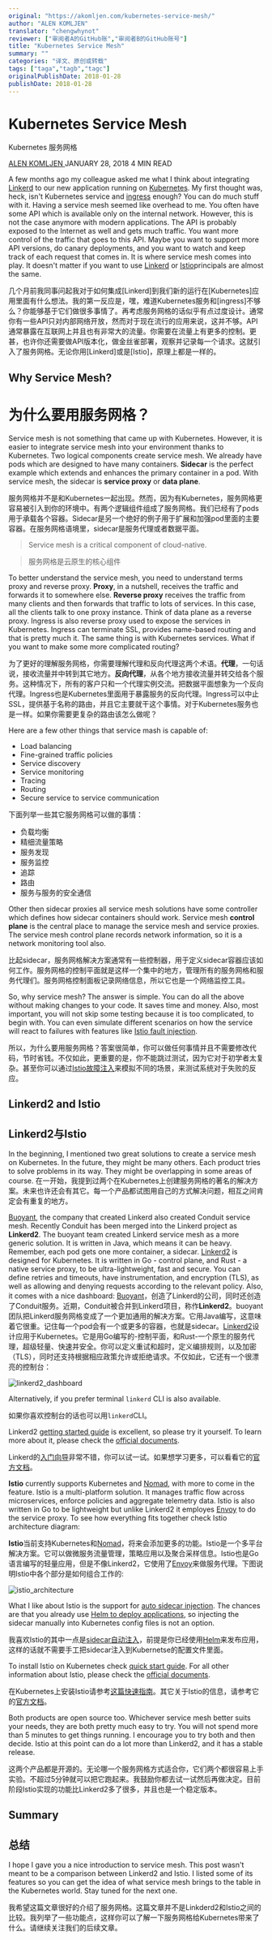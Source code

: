 ```yaml
---
original: "https://akomljen.com/kubernetes-service-mesh/"
author: "ALEN KOMLJEN"
translator: "chengwhynot"
reviewer: ["审阅者A的GitHub账","审阅者B的GitHub账号"]
title: "Kubernetes Service Mesh"
summary: ""
categories: "译文、原创或转载"
tags: ["taga","tagb","tagc"]
originalPublishDate: 2018-01-28
publishDate: 2018-01-28
---
```

# Kubernetes Service Mesh

Kubernetes 服务网格

[ALEN KOMLJEN ](https://akomljen.com/author/alen/)JANUARY 28, 2018 4 MIN READ

A few months ago my colleague asked me what I think about integrating [Linkerd](https://linkerd.io/) to our new application running on [Kubernetes](https://akomljen.com/tag/kubernetes/). My first thought was, heck, isn't Kubernetes service and [ingress](https://akomljen.com/tag/ingress/) enough? You can do much stuff with it. Having a service mesh seemed like overhead to me. You often have some API which is available only on the internal network. However, this is not the case anymore with modern applications. The API is probably exposed to the Internet as well and gets much traffic. You want more control of the traffic that goes to this API. Maybe you want to support more API versions, do canary deployments, and you want to watch and keep track of each request that comes in. It is where service mesh comes into play. It doesn't matter if you want to use [Linkerd](https://linkerd.io/) or [Istio](https://istio.io/)principals are almost the same.

几个月前我同事问起我对于如何集成[Linkerd]到我们新的运行在[Kubernetes]应用里面有什么想法。我的第一反应是，嘿，难道Kubernetes服务和[ingress]不够么？你能够基于它们做很多事情了。再考虑服务网格的话似乎有点过度设计。通常你有一些API只对内部网络开放，然而对于现在流行的应用来说，这并不够。API通常暴露在互联网上并且也有非常大的流量。你需要在流量上有更多的控制。更甚，也许你还需要做API版本化，做金丝雀部署，观察并记录每一个请求。这就引入了服务网格。无论你用[Linkerd]或是[Istio]，原理上都是一样的。

## Why Service Mesh?

# 为什么要用服务网格？

Service mesh is not something that came up with Kubernetes. However, it is easier to integrate service mesh into your environment thanks to Kubernetes. Two logical components create service mesh. We already have pods which are designed to have many containers. **Sidecar** is the perfect example which extends and enhances the primary container in a pod. With service mesh, the sidecar is **service proxy** or **data plane**.

服务网格并不是和Kubernetes一起出现。然而，因为有Kubernetes，服务网格更容易被引入到你的环境中。有两个逻辑组件组成了服务网格。我们已经有了pods用于承载各个容器。Sidecar是另一个绝好的例子用于扩展和加强pod里面的主要容器。在服务网格语境里，sidecar是服务代理或者数据平面。

> Service mesh is a critical component of cloud-native.

> 服务网格是云原生的核心组件

To better understand the service mesh, you need to understand terms proxy and reverse proxy. **Proxy**, in a nutshell, receives the traffic and forwards it to somewhere else. **Reverse proxy** receives the traffic from many clients and then forwards that traffic to lots of services. In this case, all the clients talk to one proxy instance. Think of data plane as a reverse proxy. Ingress is also reverse proxy used to expose the services in Kubernetes. Ingress can terminate SSL, provides name-based routing and that is pretty much it. The same thing is with Kubernetes services. What if you want to make some more complicated routing?

为了更好的理解服务网格，你需要理解代理和反向代理这两个术语。**代理**，一句话说，接收流量并中转到其它地方。**反向代理**，从各个地方接收流量并转交给各个服务。这种情况下，所有的客户只和一个代理实例交流。把数据平面想象为一个反向代理。Ingress也是Kubernetes里面用于暴露服务的反向代理。Ingress可以中止SSL，提供基于名称的路由，并且它主要就干这个事情。对于Kubernetes服务也是一样。如果你需要更复杂的路由该怎么做呢？

Here are a few other things that service mash is capable of:

- Load balancing
- Fine-grained traffic policies
- Service discovery
- Service monitoring
- Tracing
- Routing
- Secure service to service communication

下面列举一些其它服务网格可以做的事情：

- 负载均衡
- 精细流量策略
- 服务发现
- 服务监控
- 追踪
- 路由
- 服务与服务的安全通信

Other then sidecar proxies all service mesh solutions have some controller which defines how sidecar containers should work. Service mesh **control plane** is the central place to manage the service mesh and service proxies. The service mesh control plane records network information, so it is a network monitoring tool also.

比起sidecar，服务网格解决方案通常有一些控制器，用于定义sidecar容器应该如何工作。服务网格的控制平面就是这样一个集中的地方，管理所有的服务网格和服务代理们。服务网格控制面板记录网络信息，所以它也是一个网络监控工具。

So, why service mesh? The answer is simple. You can do all the above without making changes to your code. It saves time and money. Also, most important, you will not skip some testing because it is too complicated, to begin with. You can even simulate different scenarios on how the service will react to failures with features like [Istio fault injection](https://istio.io/docs/concepts/traffic-management/#fault-injection).

所以，为什么要用服务网格？答案很简单，你可以做任何事情并且不需要修改代码，节时省钱。不仅如此，更重要的是，你不能跳过测试，因为它对于初学者太复杂。甚至你可以通过[Istio故障注入](https://istio.io/docs/concepts/traffic-management/#fault-injection)来模拟不同的场景，来测试系统对于失败的反应。

## Linkerd2 and Istio

## Linkerd2与Istio

In the beginning, I mentioned two great solutions to create a service mesh on Kubernetes. In the future, they might be many others. Each product tries to solve problems in its way. They might be overlapping in some areas of course.
在一开始，我提到过两个在Kubernetes上创建服务网格的著名的解决方案。未来也许还会有其它。每一个产品都试图用自己的方式解决问题，相互之间肯定会有重复的地方。

[Buoyant](https://buoyant.io/), the company that created Linkerd also created Conduit service mesh. Recently Conduit has been merged into the Linkerd project as **Linkerd2**. The buoyant team created Linkerd service mesh as a more generic solution. It is written in Java, which means it can be heavy. Remember, each pod gets one more container, a sidecar. [Linkerd2](https://linkerd.io/2/overview/) is designed for Kubernetes. It is written in Go - control plane, and Rust - a native service proxy, to be ultra-lightweight, fast and secure. You can define retries and timeouts, have instrumentation, and encryption (TLS), as well as allowing and denying requests according to the relevant policy. Also, it comes with a nice dashboard:
[Buoyant](https://buoyant.io/)，创造了Linkerd的公司，同时还创造了Conduit服务。近期，Conduit被合并到Linkerd项目，称作**Linkerd2**。buoyant团队把Linkerd服务网格变成了一个更加通用的解决方案。它用Java编写，这意味着它很重。记住每一个pod会有一个或更多的容器，也就是sidecar。[Linkerd2](https://linkerd.io/2/overview/)设计应用于Kubernetes。它是用Go编写的-控制平面，和Rust-一个原生的服务代理，超级轻量、快速并安全。你可以定义重试和超时，定义编排规则，以及加密（TLS），同时还支持根据相应政策允许或拒绝请求。不仅如此，它还有一个很漂亮的控制台：

![linkerd2_dashboard](./empty-dashboard.png)

Alternatively, if you prefer terminal `linkerd` CLI is also available.

如果你喜欢控制台的话也可以用`linkerd`CLI。

Linkerd2 [getting started guide](https://linkerd.io/2/getting-started/) is excellent, so please try it yourself. To learn more about it, please check the [official documents](https://linkerd.io/docs/).

Linkerd的[入门向导](https://linkerd.io/2/getting-started/)非常不错，你可以试一试。如果想学习更多，可以看看它的[官方文档](https://linkerd.io/docs/)。

**Istio** currently supports Kubernetes and [Nomad](https://www.nomadproject.io/), with more to come in the feature. Istio is a multi-platform solution. It manages traffic flow across microservices, enforce policies and aggregate telemetry data. Istio is also written in Go to be lightweight but unlike Linkerd2 it employes [Envoy](https://www.envoyproxy.io/) to do the service proxy. To see how everything fits together check Istio architecture diagram:

**Istio**当前支持Kubernetes和[Nomad](https://www.nomadproject.io/)，将来会添加更多的功能。Istio是一个多平台解决方案。它可以做微服务流量管理，策略应用以及聚合采样信息。Istio也是Go语言编写的轻量应用，但是不像Linkerd2，它使用了[Envoy](https://www.envoyproxy.io/)来做服务代理。下图说明Istio中各个部分是如何组合工作的:

![istio_architecture](./arch.svg)

What I like about Istio is the support for [auto sidecar injection](https://istio.io/docs/setup/kubernetes/sidecar-injection.html#automatic-sidecar-injection). The chances are that you already use [Helm to deploy applications](https://akomljen.com/package-kubernetes-applications-with-helm/), so injecting the sidecar manually into Kubernetes config files is not an option.

我喜欢Istio的其中一点是[sidecar自动注入](https://istio.io/docs/setup/kubernetes/sidecar-injection.html#automatic-sidecar-injection)，前提是你已经使用[Helm](https://akomljen.com/package-kubernetes-applications-with-helm/)来发布应用，这样的话就不需要手工把sidecar注入到Kubernetse的配置文件里面。

To install Istio on Kubernetes check [quick start guide](https://istio.io/docs/setup/kubernetes/quick-start.html). For all other information about Istio, please check the [official documents](https://istio.io/docs/).

在Kubernetes上安装Istio请参考[这篇快速指南](https://istio.io/docs/setup/kubernetes/quick-start.html)。其它关于Istio的信息，请参考它的[官方文档](https://istio.io/docs/)。

Both products are open source too. Whichever service mesh better suits your needs, they are both pretty much easy to try. You will not spend more than 5 minutes to get things running. I encourage you to try both and then decide. Istio at this point can do a lot more than Linkerd2, and it has a stable release.

这两个产品都是开源的。无论哪一个服务网格方式适合你，它们两个都很容易上手实验。不超过5分钟就可以把它跑起来。我鼓励你都去试一试然后再做决定。目前阶段Istio实现的功能比Linkerd2多了很多，并且也是一个稳定版本。

## Summary

## 总结

I hope I gave you a nice introduction to service mesh. This post wasn't meant to be a comparison between Linkerd2 and Istio. I listed some of its features so you can get the idea of what service mesh brings to the table in the Kubernetes world. Stay tuned for the next one.

我希望这篇文章很好的介绍了服务网格。这篇文章并不是Linkderd2和Istio之间的比较。我列举了一些功能点，这样你可以了解一下服务网格给Kubernetes带来了什么。请继续关注我们的后续文章。